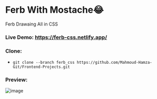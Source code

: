 # Ferb With Mostache😂
Ferb Drawaing All in CSS

### Live Demo: https://ferb-css.netlify.app/

### Clone:
- `git clone --branch ferb_css https://github.com/Mahmoud-Hamza-Git/Frontend-Projects.git`

### Preview:
![image](https://github.com/Mahmoud-Hamza-Git/Frontend-Projects/assets/86957735/f7dfdd61-b1b9-414c-9c49-1f303a38cc1b)

